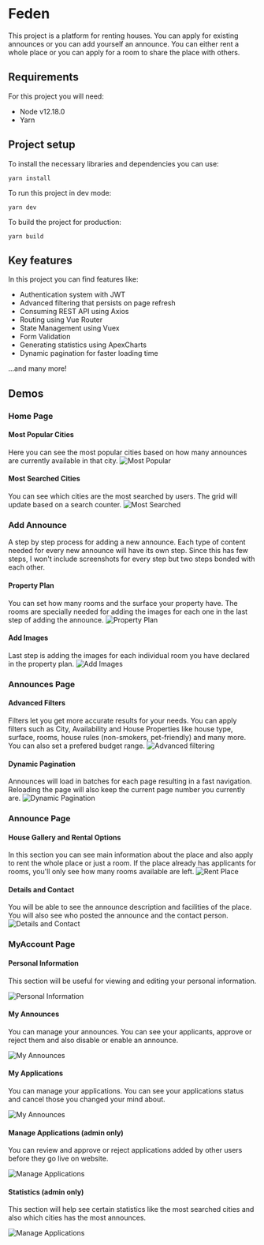 # Feden

This project is a platform for renting houses. You can apply for existing announces or you can add yourself an announce. You can either rent a whole place or you can apply for a room to share the place with others.

## Requirements

For this project you will need:

- Node v12.18.0
- Yarn

## Project setup

To install the necessary libraries and dependencies you can use:

```
yarn install
```

To run this project in dev mode:

```
yarn dev
```

To build the project for production:

```
yarn build
```

## Key features

In this project you can find features like:

- Authentication system with JWT
- Advanced filtering that persists on page refresh
- Consuming REST API using Axios
- Routing using Vue Router
- State Management using Vuex
- Form Validation
- Generating statistics using ApexCharts
- Dynamic pagination for faster loading time

...and many more!

## Demos

<!-- Descriere + poza pentru fiecare functionalitate importanta -->

### Home Page

#### Most Popular Cities

Here you can see the most popular cities based on how many announces are currently available in that city.
![Most Popular](screenshots/most-popular.png)

#### Most Searched Cities

You can see which cities are the most searched by users. The grid will update based on a search counter.
![Most Searched](screenshots/most-searched.png)

### Add Announce

A step by step process for adding a new announce. Each type of content needed for every new announce will have its own step. Since this has few steps, I won't include screenshots for every step but two steps bonded with each other.

#### Property Plan

You can set how many rooms and the surface your property have. The rooms are specially needed for adding the images for each one in the last step of adding the announce.
![Property Plan](screenshots/add-announce-1.png)

#### Add Images

Last step is adding the images for each individual room you have declared in the property plan.
![Add Images](screenshots/add-images.png)

### Announces Page

#### Advanced Filters

Filters let you get more accurate results for your needs.
You can apply filters such as City, Availability and House Properties like house type, surface, rooms, house rules (non-smokers, pet-friendly) and many more.
You can also set a prefered budget range.
![Advanced filtering](screenshots/filters.png)

#### Dynamic Pagination

Announces will load in batches for each page resulting in a fast navigation. Reloading the page will also keep the current page number you currently are.
![Dynamic Pagination](screenshots/pagination.png)

### Announce Page

#### House Gallery and Rental Options

In this section you can see main information about the place and also apply to rent the whole place or just a room. If the place already has applicants for rooms, you'll only see how many rooms available are left.
![Rent Place](screenshots/rent-house.png)

#### Details and Contact

You will be able to see the announce description and facilities of the place. You will also see who posted the announce and the contact person.
![Details and Contact](screenshots/facilities-contact.png)

### MyAccount Page

#### Personal Information

This section will be useful for viewing and editing your personal information.

![Personal Information](screenshots/my-account.png)

#### My Announces

You can manage your announces. You can see your applicants, approve or reject them and also disable or enable an announce.

![My Announces](screenshots/my-announces.png)

#### My Applications

You can manage your applications. You can see your applications status and cancel those you changed your mind about.

![My Announces](screenshots/my-applications.png)

#### Manage Applications (admin only)

You can review and approve or reject applications added by other users before they go live on website.

![Manage Applications](screenshots/announce-management.png)

#### Statistics (admin only)

This section will help see certain statistics like the most searched cities and also which cities has the most announces.

![Manage Applications](screenshots/analytics.png)
